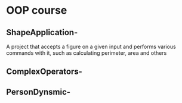 # OOP course
## ShapeApplication-
A project that accepts a figure on a given input and performs various commands with it, such as calculating perimeter, area and others
## ComplexOperators- 
## PersonDynsmic-
## 

